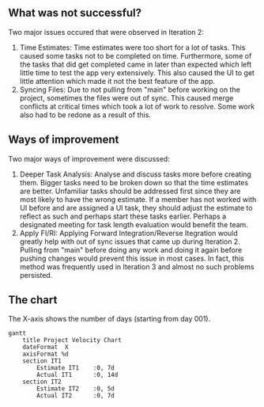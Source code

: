 ## What was not successful?
Two major issues occured that were observed in Iteration 2:
1. Time Estimates: Time estimates were too short for a lot of tasks. This caused some tasks not to be completed
on time. Furthermore, some of the tasks that did get completed came in later than expected which left little time
to test the app very extensively. This also caused the UI to get little attention which made it not the best feature
of the app.
2. Syncing Files: Due to not pulling from "main" before working on the project, sometimes the files were out of sync.
This caused merge conflicts at critical times which took a lot of work to resolve. Some work also had to be redone as
a result of this.

## Ways of improvement
Two major ways of improvement were discussed:
1. Deeper Task Analysis: Analyse and discuss tasks more before creating them. Bigger tasks need to be broken down so
that the time estimates are better. Unfamiliar tasks should be addressed first since they are most likely to have the
wrong estimate. If a member has not worked with UI before and are assigned a UI task, they should adjust the estimate
to reflect as such and perhaps start these tasks earlier. Perhaps a designated meeting for task length evaluation
would benefit the team.
2. Apply FI/RI: Applying Forward Integration/Reverse Itegration would greatly help with out of sync issues that came up
during Iteration 2. Pulling from "main" before doing any work and doing it again before pushing changes would prevent
this issue in most cases. In fact, this method was frequently used in Iteration 3 and almost no such problems persisted. 

## The chart
The X-axis shows the number of days (starting from day 001). 
```mermaid
gantt
    title Project Velocity Chart
    dateFormat  X
    axisFormat %d
    section IT1
        Estimate IT1    :0, 7d
        Actual IT1      :0, 14d 
    section IT2
        Estimate IT2    :0, 5d
        Actual IT2      :0, 7d
```

